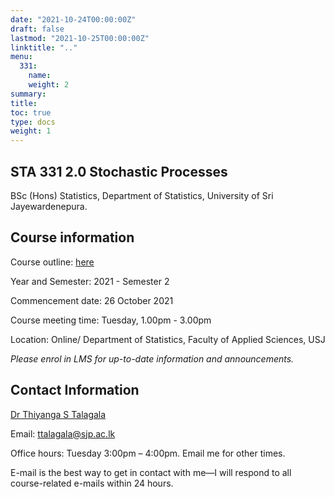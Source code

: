 ```yaml
---
date: "2021-10-24T00:00:00Z"
draft: false
lastmod: "2021-10-25T00:00:00Z"
linktitle: ".."
menu:
  331: 
    name: 
    weight: 2
summary: 
title: 
toc: true
type: docs
weight: 1
---
```


## STA 331 2.0 Stochastic Processes

BSc (Hons) Statistics, Department of Statistics, University of Sri Jayewardenepura.

## Course information

Course outline: [here](/Slides/2020s2StochasticProcesses/sta_331_20_stochastic_processes.pdf)

Year and Semester: 2021 - Semester 2

Commencement date: 26 October 2021

Course meeting time: Tuesday, 1.00pm - 3.00pm

Location: Online/ Department of Statistics, Faculty of Applied Sciences, USJ

*Please enrol in LMS for up-to-date information and announcements.*

## Contact Information

[Dr Thiyanga S Talagala](https://thiyanga.netlify.app/)

Email: ttalagala@sjp.ac.lk

Office hours: Tuesday 3:00pm – 4:00pm. Email me for other times.

E-mail is the best way to get in contact with me—I will respond to all course-related e-mails within 24 hours.
